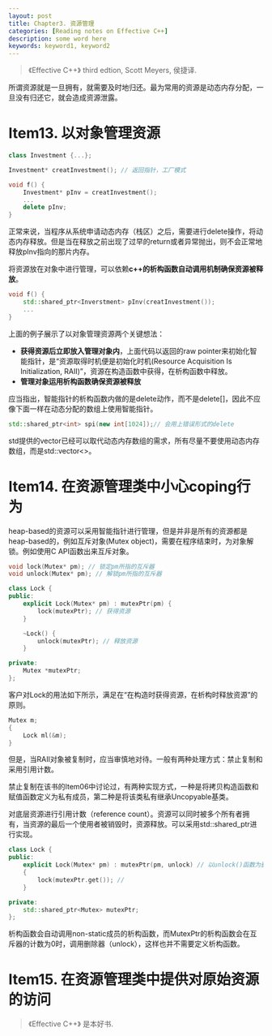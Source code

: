 ```yaml
---
layout: post
title: Chapter3. 资源管理
categories: [Reading notes on Effective C++]
description: some word here
keywords: keyword1, keyword2
---
```

> 《Effective C++》 third edtion, Scott Meyers, 侯捷译.

所谓资源就是一旦拥有，就需要及时地归还。最为常用的资源是动态内存分配，一旦没有归还它，就会造成资源泄露。

# Item13. 以对象管理资源

```cpp
class Investment {...};

Investment* creatInvestment(); // 返回指针，工厂模式

void f() {
    Investment* pInv = creatInvestment();
    ...
    delete pInv;
}
```

正常来说，当程序从系统申请动态内存（栈区）之后，需要进行delete操作，将动态内存释放。但是当在释放之前出现了过早的return或者异常抛出，则不会正常地释放pInv指向的那片内存。

将资源放在对象中进行管理，可以依赖**c++的析构函数自动调用机制确保资源被释放**。

```cpp
void f() {
    std::shared_ptr<Inverstment> pInv(creatInvestment());
    ...
}
```

上面的例子展示了以对象管理资源两个关键想法：
- **获得资源后立即放入管理对象内**，上面代码以返回的raw pointer来初始化智能指针，是“资源取得时机便是初始化时机(Resource Acquisition Is Initialization, RAII)”，资源在构造函数中获得，在析构函数中释放。
- **管理对象运用析构函数确保资源被释放**

应当指出，智能指针的析构函数内做的是delete动作，而不是delete[]，因此不应像下面一样在动态分配的数组上使用智能指针。

```cpp
std::shared_ptr<int> spi(new int[1024]);// 会用上错误形式的delete
```

std提供的vector已经可以取代动态内存数组的需求，所有尽量不要使用动态内存数组，而是std::vector<>。

# Item14. 在资源管理类中小心coping行为

heap-based的资源可以采用智能指针进行管理，但是并非是所有的资源都是heap-based的，例如互斥对象(Mutex object)，需要在程序结束时，为对象解锁。例如使用C API函数出来互斥对象。

```cpp
void lock(Mutex* pm); // 锁定pm所指的互斥器
void unlock(Mutex* pm); // 解锁pm所指的互斥器

class Lock {
public:
    explicit Lock(Mutex* pm) : mutexPtr(pm) {
        lock(mutexPtr); // 获得资源
    }

    ~Lock() {
        unlock(mutexPtr); // 释放资源
    }

private:
    Mutex *mutexPtr;
};
```

客户对Lock的用法如下所示，满足在“在构造时获得资源，在析构时释放资源”的原则。

```cpp
Mutex m;
{
    Lock ml(&m);
}
```

但是，当RAII对象被复制时，应当审慎地对待。一般有两种处理方式：禁止复制和采用引用计数。

禁止复制在该书的Item06中讨论过，有两种实现方式，一种是将拷贝构造函数和赋值函数定义为私有成员，第二种是将该类私有继承Uncopyable基类。

对底层资源进行引用计数（reference count）。资源可以同时被多个所有者拥有，当资源的最后一个使用者被销毁时，资源释放。可以采用std::shared_ptr进行实现。

```cpp
class Lock {
public:
    explicit Lock(Mutex* pm) : mutexPtr(pm, unlock) // 以unlock()函数为删除器
    {
        lock(mutexPtr.get()); //
    }

private:
    std::shared_ptr<Mutex> mutexPtr;
};
```

析构函数会自动调用non-static成员的析构函数，而MutexPtr的析构函数会在互斥器的计数为0时，调用删除器（unlock），这样也并不需要定义析构函数。

# Item15. 在资源管理类中提供对原始资源的访问







> 《Effective C++》 是本好书.